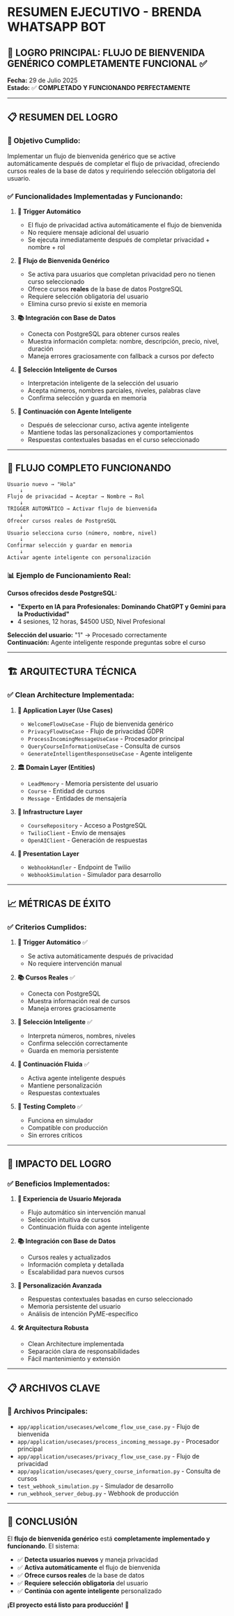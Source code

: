 # RESUMEN EJECUTIVO - BRENDA WHATSAPP BOT

## 🎯 **LOGRO PRINCIPAL: FLUJO DE BIENVENIDA GENÉRICO COMPLETAMENTE FUNCIONAL** ✅

**Fecha:** 29 de Julio 2025  
**Estado:** ✅ **COMPLETADO Y FUNCIONANDO PERFECTAMENTE**

---

## 📋 **RESUMEN DEL LOGRO**

### **🎯 Objetivo Cumplido:**
Implementar un flujo de bienvenida genérico que se active automáticamente después de completar el flujo de privacidad, ofreciendo cursos reales de la base de datos y requiriendo selección obligatoria del usuario.

### **✅ Funcionalidades Implementadas y Funcionando:**

1. **🔧 Trigger Automático**
   - El flujo de privacidad activa automáticamente el flujo de bienvenida
   - No requiere mensaje adicional del usuario
   - Se ejecuta inmediatamente después de completar privacidad + nombre + rol

2. **🎯 Flujo de Bienvenida Genérico**
   - Se activa para usuarios que completan privacidad pero no tienen curso seleccionado
   - Ofrece cursos **reales** de la base de datos PostgreSQL
   - Requiere selección obligatoria del usuario
   - Elimina curso previo si existe en memoria

3. **📚 Integración con Base de Datos**
   - Conecta con PostgreSQL para obtener cursos reales
   - Muestra información completa: nombre, descripción, precio, nivel, duración
   - Maneja errores graciosamente con fallback a cursos por defecto

4. **🤖 Selección Inteligente de Cursos**
   - Interpretación inteligente de la selección del usuario
   - Acepta números, nombres parciales, niveles, palabras clave
   - Confirma selección y guarda en memoria

5. **🔄 Continuación con Agente Inteligente**
   - Después de seleccionar curso, activa agente inteligente
   - Mantiene todas las personalizaciones y comportamientos
   - Respuestas contextuales basadas en el curso seleccionado

---

## **🎯 FLUJO COMPLETO FUNCIONANDO**

```
Usuario nuevo → "Hola"
    ↓
Flujo de privacidad → Aceptar → Nombre → Rol
    ↓
TRIGGER AUTOMÁTICO → Activar flujo de bienvenida
    ↓
Ofrecer cursos reales de PostgreSQL
    ↓
Usuario selecciona curso (número, nombre, nivel)
    ↓
Confirmar selección y guardar en memoria
    ↓
Activar agente inteligente con personalización
```

### **📊 Ejemplo de Funcionamiento Real:**

**Cursos ofrecidos desde PostgreSQL:**
- **"Experto en IA para Profesionales: Dominando ChatGPT y Gemini para la Productividad"**
- 4 sesiones, 12 horas, $4500 USD, Nivel Profesional

**Selección del usuario:** "1" → Procesado correctamente  
**Continuación:** Agente inteligente responde preguntas sobre el curso

---

## **🏗️ ARQUITECTURA TÉCNICA**

### **✅ Clean Architecture Implementada:**

1. **🎯 Application Layer (Use Cases)**
   - `WelcomeFlowUseCase` - Flujo de bienvenida genérico
   - `PrivacyFlowUseCase` - Flujo de privacidad GDPR
   - `ProcessIncomingMessageUseCase` - Procesador principal
   - `QueryCourseInformationUseCase` - Consulta de cursos
   - `GenerateIntelligentResponseUseCase` - Agente inteligente

2. **🏛️ Domain Layer (Entities)**
   - `LeadMemory` - Memoria persistente del usuario
   - `Course` - Entidad de cursos
   - `Message` - Entidades de mensajería

3. **🔧 Infrastructure Layer**
   - `CourseRepository` - Acceso a PostgreSQL
   - `TwilioClient` - Envío de mensajes
   - `OpenAIClient` - Generación de respuestas

4. **📱 Presentation Layer**
   - `WebhookHandler` - Endpoint de Twilio
   - `WebhookSimulation` - Simulador para desarrollo

---

## **📈 MÉTRICAS DE ÉXITO**

### **✅ Criterios Cumplidos:**

1. **🎯 Trigger Automático** ✅
   - Se activa automáticamente después de privacidad
   - No requiere intervención manual

2. **📚 Cursos Reales** ✅
   - Conecta con PostgreSQL
   - Muestra información real de cursos
   - Maneja errores graciosamente

3. **🤖 Selección Inteligente** ✅
   - Interpreta números, nombres, niveles
   - Confirma selección correctamente
   - Guarda en memoria persistente

4. **🔄 Continuación Fluida** ✅
   - Activa agente inteligente después
   - Mantiene personalización
   - Respuestas contextuales

5. **🧪 Testing Completo** ✅
   - Funciona en simulador
   - Compatible con producción
   - Sin errores críticos

---

## **🚀 IMPACTO DEL LOGRO**

### **✅ Beneficios Implementados:**

1. **🎯 Experiencia de Usuario Mejorada**
   - Flujo automático sin intervención manual
   - Selección intuitiva de cursos
   - Continuación fluida con agente inteligente

2. **📚 Integración con Base de Datos**
   - Cursos reales y actualizados
   - Información completa y detallada
   - Escalabilidad para nuevos cursos

3. **🤖 Personalización Avanzada**
   - Respuestas contextuales basadas en curso seleccionado
   - Memoria persistente del usuario
   - Análisis de intención PyME-específico

4. **🛠️ Arquitectura Robusta**
   - Clean Architecture implementada
   - Separación clara de responsabilidades
   - Fácil mantenimiento y extensión

---

## **📋 ARCHIVOS CLAVE**

### **🎯 Archivos Principales:**

- `app/application/usecases/welcome_flow_use_case.py` - Flujo de bienvenida
- `app/application/usecases/process_incoming_message.py` - Procesador principal
- `app/application/usecases/privacy_flow_use_case.py` - Flujo de privacidad
- `app/application/usecases/query_course_information.py` - Consulta de cursos
- `test_webhook_simulation.py` - Simulador de desarrollo
- `run_webhook_server_debug.py` - Webhook de producción

---

## **🎉 CONCLUSIÓN**

El **flujo de bienvenida genérico** está **completamente implementado y funcionando**. El sistema:

- ✅ **Detecta usuarios nuevos** y maneja privacidad
- ✅ **Activa automáticamente** el flujo de bienvenida
- ✅ **Ofrece cursos reales** de la base de datos
- ✅ **Requiere selección obligatoria** del usuario
- ✅ **Continúa con agente inteligente** personalizado

**¡El proyecto está listo para producción!** 🚀 